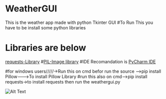 # WeatherGUI
This is the weather app made with python Tkinter GUI
#To Run This you have to be install some python libraries

# Libraries are below
<a href='https://pypi.org/project/requests/'>requests-Library</a>
#<a href='https://pypi.org/project/Pillow/'>PIL-Image library</a>
#IDE Recomandation is <a href='https://www.jetbrains.com/pycharm/download/'>PyCharm IDE</a>


#for windows users/////->Run this on cmd befor run the source -->pip install Pillow--->To install Pillow Library
#run this also on cmd-->pip install requests->to install requests then run the weathergui.py

![Alt Text](https://raw.github.com/Ammyy9908/WeatherGUI/master/screenshot.png)

